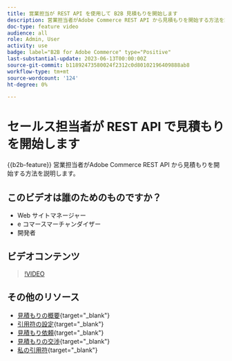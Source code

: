 ```yaml
---
title: 営業担当が REST API を使用して B2B 見積もりを開始します
description: 営業担当者がAdobe Commerce REST API から見積もりを開始する方法を説明します。
doc-type: feature video
audience: all
role: Admin, User
activity: use
badge: label="B2B for Adobe Commerce" type="Positive"
last-substantial-update: 2023-06-13T00:00:00Z
source-git-commit: b11892473580024f2312c0d80102196409888ab8
workflow-type: tm+mt
source-wordcount: '124'
ht-degree: 0%

---
```


# セールス担当者が REST API で見積もりを開始します

{{b2b-feature}}
営業担当者がAdobe Commerce REST API から見積もりを開始する方法を説明します。

## このビデオは誰のためのものですか？

- Web サイトマネージャー
- e コマースマーチャンダイザー
- 開発者

## ビデオコンテンツ

>[!VIDEO](https://video.tv.adobe.com/v/3420414?learn=on)

## その他のリソース

- [見積もりの概要](https://experienceleague.adobe.com/docs/commerce-admin/b2b/quotes/quotes.html){target="_blank"}
- [引用符の設定](https://experienceleague.adobe.com/docs/commerce-admin/b2b/quotes/configure-quotes.html){target="_blank"}
- [見積もり依頼](https://experienceleague.adobe.com/docs/commerce-admin/b2b/quotes/quote-request.html){target="_blank"}
- [見積もりの交渉](https://experienceleague.adobe.com/docs/commerce-admin/b2b/quotes/quote-price-negotiation.html){target="_blank"}
- [私の引用符](https://experienceleague.adobe.com/docs/commerce-admin/b2b/quotes/account-dashboard-my-quotes.html){target="_blank"}
